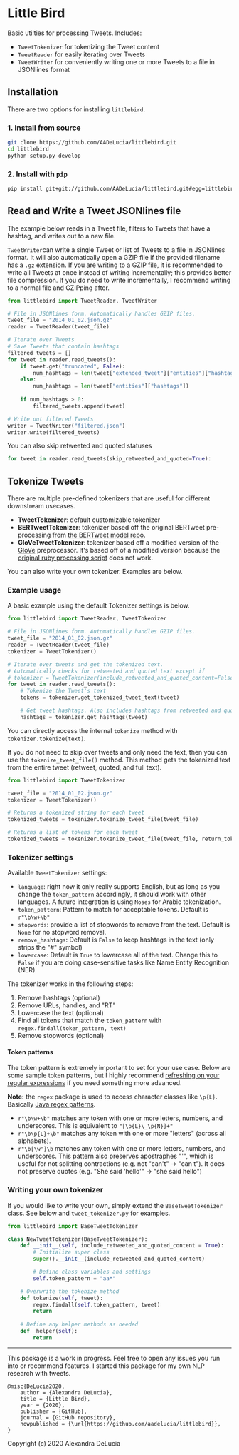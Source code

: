 # Little Bird

Basic utilties for processing Tweets. Includes:  
* `TweetTokenizer` for tokenizing the Tweet content
* `TweetReader` for easily iterating over Tweets
* `TweetWriter` for conveniently writing one or more Tweets to a file in JSONlines format

## Installation
There are two options for installing `littlebird`.

### 1. Install from source
```bash
git clone https://github.com/AADeLucia/littlebird.git
cd littlebird
python setup.py develop
```

### 2. Install with `pip`
```bash
pip install git+git://github.com/AADeLucia/littlebird.git#egg=littlebird
```


## Read and Write a Tweet JSONlines file
The example below reads in a Tweet file, filters to Tweets that have a hashtag, and writes out to a new file.

`TweetWriter`can write a single Tweet or list of Tweets to a file in JSONlines format. It will also automatically open a GZIP file if the provided filename has a `.gz` extension. If you are writing to a GZIP file, it is recommended to write all Tweets at once instead of writing incrementally; this provides better file compression. If you do need to write incrementally, I recommend writing to a normal file and GZIPping after.

```python
from littlebird import TweetReader, TweetWriter

# File in JSONlines form. Automatically handles GZIP files.
tweet_file = "2014_01_02.json.gz"
reader = TweetReader(tweet_file)

# Iterate over Tweets
# Save Tweets that contain hashtags
filtered_tweets = []
for tweet in reader.read_tweets():
    if tweet.get("truncated", False):
        num_hashtags = len(tweet["extended_tweet"]["entities"]["hashtags"])
    else:
        num_hashtags = len(tweet["entities"]["hashtags"])
    
    if num_hashtags > 0:
        filtered_tweets.append(tweet)

# Write out filtered Tweets
writer = TweetWriter("filtered.json")
writer.write(filtered_tweets)
```

You can also skip retweeted and quoted statuses

```python
for tweet in reader.read_tweets(skip_retweeted_and_quoted=True):
```

## Tokenize Tweets

There are multiple pre-defined tokenizers that are useful for different downstream usecases.

* **TweetTokenizer**: default customizable tokenizer
* **BERTweetTokenizer**: tokenizer based off the original BERTweet pre-processing from [the BERTweet model repo](https://github.com/VinAIResearch/BERTweet).
* **GloVeTweetTokenizer**: tokenizer based off a modified version of the [GloVe](https://nlp.stanford.edu/projects/glove/) preprocessor. It's based off of a modified version because the [original ruby processing script](https://nlp.stanford.edu/projects/glove/preprocess-twitter.rb) does not work.

You can also write your own tokenizer. Examples are below.

### Example usage
A basic example using the default Tokenizer settings is below.

```python
from littlebird import TweetReader, TweetTokenizer

# File in JSONlines form. Automatically handles GZIP files.
tweet_file = "2014_01_02.json.gz"
reader = TweetReader(tweet_file)
tokenizer = TweetTokenizer()

# Iterate over tweets and get the tokenized text.
# Automatically checks for retweeted and quoted text except if
# tokenizer = TweetTokenizer(include_retweeted_and_quoted_content=False)
for tweet in reader.read_tweets():
    # Tokenize the Tweet's text
    tokens = tokenizer.get_tokenized_tweet_text(tweet)

    # Get tweet hashtags. Also includes hashtags from retweeted and quoted statuses
    hashtags = tokenizer.get_hashtags(tweet)
```

You can directly access the internal `tokenize` method with `tokenizer.tokenize(text)`.

If you do not need to skip over tweets and only need the text, then you can use the `tokenize_tweet_file()` method. This method gets the tokenized text from the entire tweet (retweet, quoted, and full text). 

```python
from littlebird import TweetTokenizer

tweet_file = "2014_01_02.json.gz"
tokenizer = TweetTokenizer()

# Returns a tokenized string for each tweet
tokenized_tweets = tokenizer.tokenize_tweet_file(tweet_file)

# Returns a list of tokens for each tweet
tokenized_tweets = tokenizer.tokenize_tweet_file(tweet_file, return_tokens=True)
```

### Tokenizer settings
Available `TweetTokenizer` settings:

* `language`: right now it only really supports English, but as long as you change the `token_pattern` accordingly, it should work with other languages. A future integration is using `Moses` for Arabic tokenization.
* `token_pattern`: Pattern to match for acceptable tokens. Default is `r"\b\w+\b"`
* `stopwords`: provide a list of stopwords to remove from the text. Default is `None` for no stopword removal.
* `remove_hashtags`: Default is `False` to keep hashtags in the text (only strips the "#" symbol)
* `lowercase`: Default is `True` to lowercase all of the text. Change this to `False` if you are doing case-sensitive tasks like Name Entity Recognition (NER)

The tokenizer works in the following steps:

1. Remove hashtags (optional)
2. Remove URLs, handles, and "RT"
3. Lowercase the text (optional)
4. Find all tokens that match the `token_pattern` with `regex.findall(token_pattern, text)`
5. Remove stopwords (optional)


#### Token patterns
The token pattern is extremely important to set for your use case. Below are some sample token patterns, but I highly recommend [refreshing on your regular expressions](http://www.regular-expressions.info/tutorial.html) if you need something more advanced.

**Note:** the `regex` package is used to access character classes like `\p{L}`. Basically [Java regex patterns](http://www.regular-expressions.info/tutorial.html).

* `r"\b\w+\b"` matches any token with one or more letters, numbers, and underscores. This is equivalent to `"[\p{L}\_\p{N}]+"`
* `r"\b\p{L}+\b"` matches any token with one or more "letters" (across all alphabets).
* `r"\b[\w']\b` matches any token with one or more letters, numbers, and underscores. This pattern also preserves apostraphes "'", which is useful for not splitting contractions (e.g. not "can't" -> "can t"). It does not preserve quotes (e.g. "She said 'hello'" -> "she said hello")


### Writing your own tokenizer

If you would like to write your own, simply extend the `BaseTweetTokenizer` class. See below and `tweet_tokenizer.py` for examples.

```python
from littlebird import BaseTweetTokenizer

class NewTweetTokenizer(BaseTweetTokenizer):
    def __init__(self, include_retweeted_and_quoted_content = True):
        # Initialize super class
        super().__init__(include_retweeted_and_quoted_content)

        # Define class variables and settings
        self.token_pattern = "aa*"

    # Overwrite the tokenize method
    def tokenize(self, tweet):
        regex.findall(self.token_pattern, tweet)
        return 
    
    # Define any helper methods as needed
    def _helper(self):
        return
```

---

This package is a work in progress. Feel free to open any issues you run into or recommend features. I started this package for my own NLP research with tweets. 

```
@misc{DeLucia2020,
    author = {Alexandra DeLucia},
    title = {Little Bird},
    year = {2020},
    publisher = {GitHub},
    journal = {GitHub repository},
    howpublished = {\url{https://github.com/aadelucia/littlebird}},
}
```

Copyright (c) 2020 Alexandra DeLucia

